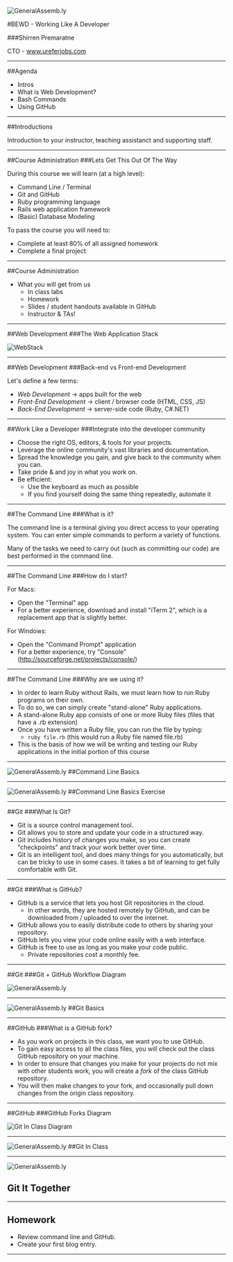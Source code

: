 ![GeneralAssemb.ly](https://github.com/generalassembly/ga-ruby-on-rails-for-devs/raw/master/images/ga.png "GeneralAssemb.ly")

#BEWD - Working Like A Developer

###Shirren Premaratne

CTO - www.ureferjobs.com

---


##Agenda

* Intros
* What is Web Development?
* Bash Commands
* Using GitHub

---


##Introductions

Introduction to your instructor, teaching assistanct and supporting staff.

---

##Course Administration
###Lets Get This Out Of The Way

During this course we will learn (at a high level):

* Command Line / Terminal
* Git and GitHub
* Ruby programming language
* Rails web application framework
* (Basic) Database Modeling


To pass the course you will need to:
* Complete at least 80% of all assigned homework
* Complete a final project

---

##Course Administration

* What you will get from us
  *   In class labs
  *   Homework
  *   Slides / student handouts available in GitHub
  *   Instructor & TAs!

---

##Web Development
###The Web Application Stack

![WebStack](../../assets/command_line/server-side.jpg)

---

##Web Development
###Back-end vs Front-end Development

Let's define a few terms:

* _Web Development_ -> apps built for the web
* _Front-End Development_ -> client / browser code (HTML, CSS, JS)
* _Back-End Development_ -> server-side code (Ruby, C#.NET)

---

##Work Like a Developer
###Integrate into the developer community

* Choose the right OS, editors, & tools for your projects.
* Leverage the online community's vast libraries and documentation.
* Spread the knowledge you gain, and give back to the community when you can.
* Take pride & and joy in what you work on.
* Be efficient:
  * Use the keyboard as much as possible
  * If you find yourself doing the same thing repeatedly, automate it

---

##The Command Line
###What is it?

The command line is a terminal giving you direct access to your operating system. You can enter simple commands to perform a variety of functions.

Many of the tasks we need to carry out (such as committing our code) are best performed in the command line.

---

##The Command Line
###How do I start?

For Macs:

* Open the "Terminal" app
* For a better experience, download and install "iTerm 2", which is a replacement app that is slightly better.


For Windows:

* Open the "Command Prompt" application
* For a better experience, try "Console" (http://sourceforge.net/projects/console/)

---

##The Command Line
###Why are we using it?

* In order to learn Ruby without Rails, we must learn how to run Ruby programs on their own.
* To do so, we can simply create "stand-alone" Ruby applications.
* A stand-alone Ruby app consists of one or more Ruby files (files that have a .rb extension)
* Once you have written a Ruby file, you can run the file by typing:
  * ```ruby file.rb``` (this would run a Ruby file named file.rb)
* This is the basis of how we will be writing and testing our Ruby applications in the initial portion of this course

---



![GeneralAssemb.ly](../../assets/ICL_icons/Code_along_icon_md.png)
##Command Line Basics

---


![GeneralAssemb.ly](../../assets/ICL_icons/Exercise_icon_md.png)
##Command Line Basics Exercise

---

##Git
###What Is Git?

* Git is a source control management tool.
* Git allows you to store and update your code in a structured way.
* Git includes history of changes you make, so you can create "checkpoints" and track your work better over time.
* Git is an intelligent tool, and does many things for you automatically, but can be tricky to use in some cases. It takes a bit of learning to get fully comfortable with Git.

---

##Git
###What is GitHub?

* GitHub is a service that lets you host Git repositories in the cloud.
  * In other words, they are hosted remotely by GitHub, and can be downloaded from / uploaded to over the internet.
* GitHub allows you to easily distribute code to others by sharing your repository.
* GitHub lets you view your code online easily with a web interface.
* GitHub is free to use as long as you make your code public.
  * Private repositories cost a monthly fee.

---

##Git
###Git + GitHub Workflow Diagram

![GeneralAssemb.ly](../../assets/GitHub/git_general_diagram.png)

---


![GeneralAssemb.ly](../../assets/ICL_icons/Code_along_icon_md.png)
##Git Basics

---


##GitHub
###What is a GitHub fork?

* As you work on projects in this class, we want you to use GitHub.
* To gain easy access to all the class files, you will check out the class GitHub repository on your machine.
* In order to ensure that changes you make for your projects do not mix with other students work, you will create a *fork* of the class GitHub repository.
* You will then make changes to your fork, and occasionally pull down changes from the origin class repository.

---

##GitHub
###GitHub Forks Diagram

![ Git In Class Diagram](../../assets/GitHub/fork_Diagram.png)

---



![GeneralAssemb.ly](../../assets/ICL_icons/Code_along_icon_md.png)
##Git In Class

---


![GeneralAssemb.ly](../../assets/ICL_icons/Exercise_icon_md.png)
## Git It Together

---


## Homework

* Review command line and GitHub.
* Create your first blog entry.

---
